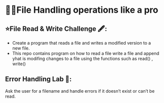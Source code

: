 # 🔗🚀File Handling operations like a pro
## ⭐File Read & Write Challenge 🖋️:
* Create a program that reads a file and writes a modified version to a new file.
* This repo contains program on how to read a file write a file and append yhat is modifing changes to a file using the functions such as read() , write() 
## Error Handling Lab 🧪: 
Ask the user for a filename and handle errors if it doesn’t exist or can’t be read.
